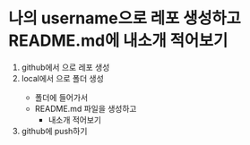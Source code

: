 # 나의 username으로 레포 생성하고 README.md에 내소개 적어보기

1. github에서 <username>으로 레포 생성
2. local에서 <username>으로 폴더 생성
    - 폴더에 들어가서
    - README.md 파일을 생성하고
      - 내소개 적어보기
3. github에 push하기